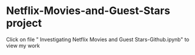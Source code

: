# Netflix-Movies-and-Guest-Stars project
<p>
Click on file " Investigating Netflix Movies and Guest Stars-Github.ipynb" to view my work</p>
